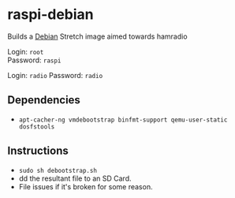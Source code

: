 raspi-debian
============
Builds a [Debian](http://debian.org/) Stretch image aimed towards
hamradio

Login: `root`  
Password: `raspi`

Login: `radio`
Password: `radio`

Dependencies
------------

 * `apt-cacher-ng vmdebootstrap binfmt-support qemu-user-static dosfstools`

Instructions
------------

  * `sudo sh debootstrap.sh` 
  * dd the resultant file to an SD Card.
  * File issues if it's broken for some reason.
